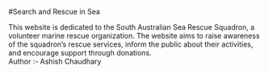 #Search and Rescue in Sea

This website is dedicated to the South Australian Sea Rescue Squadron, a volunteer marine rescue organization. The website aims to raise awareness of the squadron’s rescue services, inform the public about their activities, and encourage support through donations.
<br>
Author :- Ashish Chaudhary
